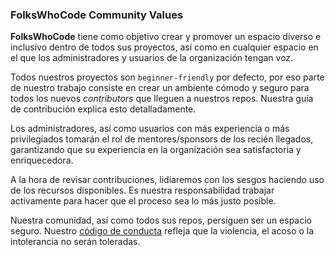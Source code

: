 ### FolksWhoCode Community Values

**FolksWhoCode** tiene como objetivo crear y promover un espacio diverso e inclusivo
dentro de todos sus proyectos, así como en cualquier espacio en el que los
administradores y usuarios de la organización tengan voz.

Todos nuestros proyectos son `beginner-friendly` por defecto, por eso parte de
nuestro trabajo consiste en crear un ambiente cómodo y seguro para todos los
nuevos *contributors* que lleguen a nuestros repos. Nuestra guía de contribución
explica esto detalladamente.

Los administradores, así como usuarios con más experiencia o más privilegiados
tomarán el rol de mentores/sponsors de los recién llegados, garantizando que su
experiencia en la organización sea satisfactoria y enriquecedora.

A la hora de revisar contribuciones, lidiaremos con los sesgos haciendo uso de
los recursos disponibles. Es nuestra responsabilidad trabajar activamente para
hacer que el proceso sea lo más justo posible.

Nuestra comunidad, así como todos sus repos, persiguen ser un espacio seguro.
Nuestro [código de conducta](https://github.com/folkswhocode/diversifaq/blob/master/CODE_OF_CONDUCT.md) 
refleja que la violencia, el acoso o la intolerancia no serán toleradas.
